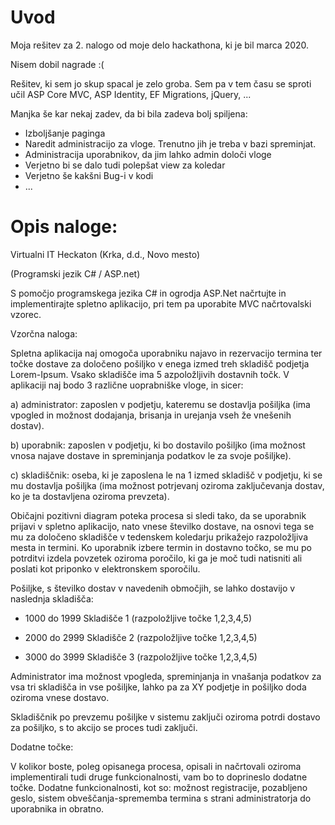 # Uvod
Moja rešitev za 2. nalogo od moje delo hackathona, ki je bil marca 2020.

Nisem dobil nagrade :(

Rešitev, ki sem jo skup spacal je zelo groba. Sem pa v tem času se sproti učil ASP Core MVC, ASP Identity, EF Migrations, jQuery, ...

Manjka še kar nekaj zadev, da bi bila zadeva bolj spiljena:
- Izboljšanje paginga
- Naredit administracijo za vloge. Trenutno jih je treba v bazi spreminjat.
- Administracija uporabnikov, da jim lahko admin določi vloge
- Verjetno bi se dalo tudi polepšat view za koledar
- Verjetno še kakšni Bug-i v kodi
- ...

# Opis naloge:

Virtualni IT Heckaton (Krka, d.d., Novo mesto)

(Programski jezik C# / ASP.net)

S pomočjo programskega jezika C# in ogrodja ASP.Net načrtujte in implementirajte spletno aplikacijo, pri tem pa uporabite MVC načrtovalski vzorec.

Vzorčna naloga:

Spletna aplikacija naj omogoča uporabniku najavo in rezervacijo termina ter točke dostave za določeno pošiljko v enega izmed treh skladišč podjetja Lorem-Ipsum. Vsako skladišče ima 5 azpoložljivih dostavnih točk. V aplikaciji naj bodo 3 različne uoprabniške vloge, in sicer:

a) administrator: zaposlen v podjetju, kateremu se dostavlja pošiljka (ima vpogled in možnost dodajanja, brisanja in urejanja vseh že vnešenih dostav).

b) uporabnik: zaposlen v podjetju, ki bo dostavilo pošiljko (ima možnost vnosa najave dostave in spreminjanja podatkov le za svoje pošiljke).

c) skladiščnik: oseba, ki je zaposlena le na 1 izmed skladišč v podjetju, ki se mu dostavlja pošiljka (ima možnost potrjevanj oziroma zaključevanja dostav, ko je ta dostavljena oziroma prevzeta).

Običajni pozitivni diagram poteka procesa si sledi tako, da se uporabnik prijavi v spletno aplikacijo, nato vnese številko dostave, na osnovi tega se mu za določeno skladišče v tedenskem koledarju prikažejo razpoložljiva mesta in termini. Ko uporabnik izbere termin in dostavno točko, se mu po potrditvi izdela povzetek oziroma poročilo, ki ga je moč tudi natisniti ali poslati kot priponko v elektronskem sporočilu.

Pošiljke, s številko dostav v navedenih območjih, se lahko dostavijo v naslednja skladišča:

- 1000 do 1999 Skladišče 1 (razpoložljive točke 1,2,3,4,5)

- 2000 do 2999 Skladišče 2 (razpoložljive točke 1,2,3,4,5)

- 3000 do 3999 Skladišče 3 (razpoložljive točke 1,2,3,4,5)

Administrator ima možnost vpogleda, spreminjanja in vnašanja podatkov za vsa tri skladišča in vse pošiljke, lahko pa za XY podjetje in pošiljko doda oziroma vnese dostavo.

Skladiščnik po prevzemu pošiljke v sistemu zaključi oziroma potrdi dostavo za pošiljko, s to akcijo se proces tudi zaključi.

Dodatne točke:

V kolikor boste, poleg opisanega procesa, opisali in načrtovali oziroma implementirali tudi druge funkcionalnosti, vam bo to doprineslo dodatne točke. Dodatne funkcionalnosti, kot so: možnost registracije, pozabljeno geslo, sistem obveščanja-sprememba termina s strani administratorja do uporabnika in obratno.
